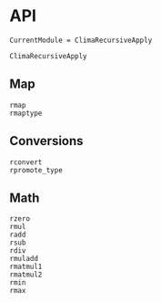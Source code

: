 # API

```@meta
CurrentModule = ClimaRecursiveApply
```

```@docs
ClimaRecursiveApply
```

## Map
```@docs
rmap
rmaptype
```

## Conversions
```@docs
rconvert
rpromote_type
```

## Math

```@docs
rzero
rmul
radd
rsub
rdiv
rmuladd
rmatmul1
rmatmul2
rmin
rmax
```
